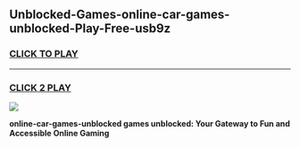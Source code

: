 
## Unblocked-Games-online-car-games-unblocked-Play-Free-usb9z
<h3>
<a href="https://premium76.site?title=online-car-games-unblocked&ref=09A">CLICK TO PLAY</a></h3>
<hr>

<h3>
<a href="https://premium76.site?title=online-car-games-unblocked&ref=09A">CLICK 2 PLAY</a>
  
</h3>

<a href="https://premium76.site?title=online-car-games-unblocked&ref=09A"><img src="https://clearcache.store/games.png"></a>


**online-car-games-unblocked games unblocked: Your Gateway to Fun and Accessible Online Gaming**

